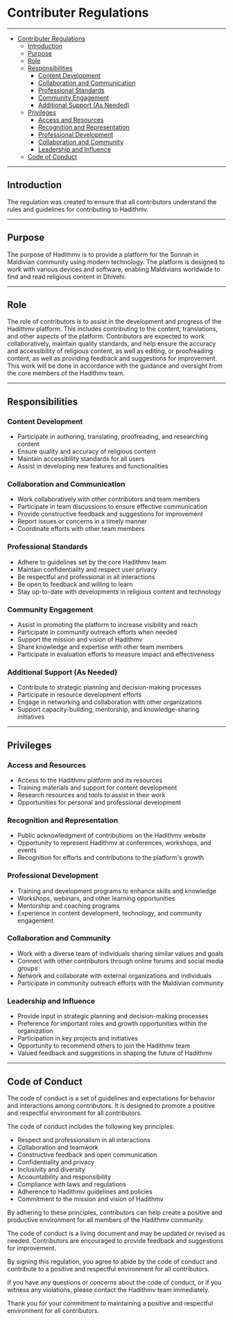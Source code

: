 # Contributer Regulations

---

- [Contributer Regulations](#contributer-regulations)
  - [Introduction](#introduction)
  - [Purpose](#purpose)
  - [Role](#role)
  - [Responsibilities](#responsibilities)
    - [Content Development](#content-development)
    - [Collaboration and Communication](#collaboration-and-communication)
    - [Professional Standards](#professional-standards)
    - [Community Engagement](#community-engagement)
    - [Additional Support (As Needed)](#additional-support-as-needed)
  - [Privileges](#privileges)
    - [Access and Resources](#access-and-resources)
    - [Recognition and Representation](#recognition-and-representation)
    - [Professional Development](#professional-development)
    - [Collaboration and Community](#collaboration-and-community)
    - [Leadership and Influence](#leadership-and-influence)
  - [Code of Conduct](#code-of-conduct)

---

## Introduction

The regulation was created to ensure that all contributors understand the rules and guidelines for contributing to Hadithmv.

---

## Purpose

The purpose of Hadithmv is to provide a platform for the Sunnah in Maldivian community using modern technology. The platform is designed to work with various devices and software, enabling Maldivians worldwide to find and read religious content in Dhivehi.

---

## Role

The role of contributors is to assist in the development and progress of the Hadithmv platform. This includes contributing to the content, translations, and other aspects of the platform. Contributors are expected to work collaboratively, maintain quality standards, and help ensure the accuracy and accessibility of religious content, as well as editing, or proofreading content, as well as providing feedback and suggestions for improvement. This work will be done in accordance with the guidance and oversight from the core members of the Hadithmv team.

---

## Responsibilities

### Content Development

- Participate in authoring, translating, proofreading, and researching content
- Ensure quality and accuracy of religious content
- Maintain accessibility standards for all users
- Assist in developing new features and functionalities

### Collaboration and Communication

- Work collaboratively with other contributors and team members
- Participate in team discussions to ensure effective communication
- Provide constructive feedback and suggestions for improvement
- Report issues or concerns in a timely manner
- Coordinate efforts with other team members

### Professional Standards

- Adhere to guidelines set by the core Hadithmv team
- Maintain confidentiality and respect user privacy
- Be respectful and professional in all interactions
- Be open to feedback and willing to learn
- Stay up-to-date with developments in religious content and technology

### Community Engagement

- Assist in promoting the platform to increase visibility and reach
- Participate in community outreach efforts when needed
- Support the mission and vision of Hadithmv
- Share knowledge and expertise with other team members
- Participate in evaluation efforts to measure impact and effectiveness

### Additional Support (As Needed)

- Contribute to strategic planning and decision-making processes
- Participate in resource development efforts
- Engage in networking and collaboration with other organizations
- Support capacity-building, mentorship, and knowledge-sharing initiatives

---

## Privileges

### Access and Resources

- Access to the Hadithmv platform and its resources
- Training materials and support for content development
- Research resources and tools to assist in their work
- Opportunities for personal and professional development

### Recognition and Representation

- Public acknowledgment of contributions on the Hadithmv website
- Opportunity to represent Hadithmv at conferences, workshops, and events
- Recognition for efforts and contributions to the platform's growth

### Professional Development

- Training and development programs to enhance skills and knowledge
- Workshops, webinars, and other learning opportunities
- Mentorship and coaching programs
- Experience in content development, technology, and community engagement

### Collaboration and Community

- Work with a diverse team of individuals sharing similar values and goals
- Connect with other contributors through online forums and social media groups
- Network and collaborate with external organizations and individuals
- Participate in community outreach efforts with the Maldivian community

### Leadership and Influence

- Provide input in strategic planning and decision-making processes
- Preference for important roles and growth opportunities within the organization
- Participation in key projects and initiatives
- Opportunity to recommend others to join the Hadithmv team
- Valued feedback and suggestions in shaping the future of Hadithmv

---

## Code of Conduct

The code of conduct is a set of guidelines and expectations for behavior and interactions among contributors. It is designed to promote a positive and respectful environment for all contributors.

The code of conduct includes the following key principles:

- Respect and professionalism in all interactions
- Collaboration and teamwork
- Constructive feedback and open communication
- Confidentiality and privacy
- Inclusivity and diversity
- Accountability and responsibility
- Compliance with laws and regulations
- Adherence to Hadithmv guidelines and policies
- Commitment to the mission and vision of Hadithmv

By adhering to these principles, contributors can help create a positive and productive environment for all members of the Hadithmv community.

The code of conduct is a living document and may be updated or revised as needed. Contributors are encouraged to provide feedback and suggestions for improvement.

By signing this regulation, you agree to abide by the code of conduct and contribute to a positive and respectful environment for all contributors.

If you have any questions or concerns about the code of conduct, or if you witness any violations, please contact the Hadithmv team immediately.

Thank you for your commitment to maintaining a positive and respectful environment for all contributors.
